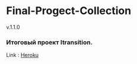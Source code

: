 # Final-Progect-Collection

v.1.1.0

### Итоговый проект Itransition.


Link : [Heroku](https://final-project-collection.herokuapp.com/)